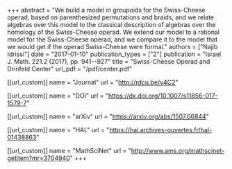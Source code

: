 +++
abstract = "We build a model in groupoids for the Swiss-Cheese operad, based on parenthesized permutations and braids, and we relate algebras over this model to the classical description of algebras over the homology of the Swiss-Cheese operad. We extend our model to a rational model for the Swiss-Cheese operad, and we compare it to the model that we would get if the operad Swiss-Cheese were formal."
authors = ["Najib Idrissi"]
date = "2017-01-10"
publication_types = ["2"]
publication = "Israel J. Math. 221.2 (2017), pp. 941--927"
title = "Swiss-Cheese Operad and Drinfeld Center"
url_pdf = "/pdf/center.pdf"

[[url_custom]]
name = "Journal"
url = "http://rdcu.be/v4C2"

[[url_custom]]
name = "DOI"
url = "https://dx.doi.org/10.1007/s11856-017-1579-7"

[[url_custom]]
name = "arXiv"
url = "https://arxiv.org/abs/1507.06844"

[[url_custom]]
name = "HAL"
url = "https://hal.archives-ouvertes.fr/hal-01438863"

[[url_custom]]
name = "MathSciNet"
url = "http://www.ams.org/mathscinet-getitem?mr=3704940"
+++
